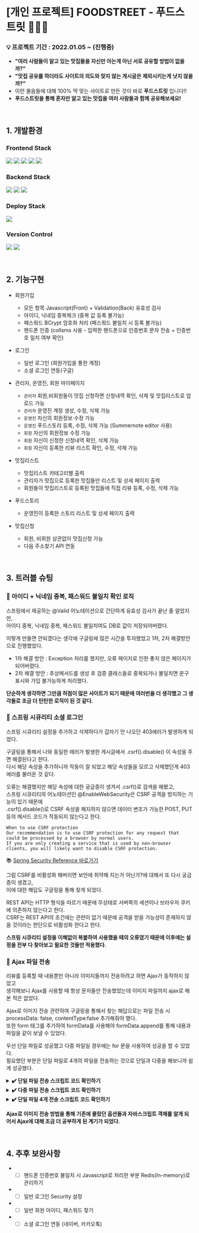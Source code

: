 # [개인 프로젝트] FOODSTREET - 푸드스트릿 :hamburger::pizza::beers:
### 💡 프로젝트 기간 : 2022.01.05 ~ (진행중)
* **"여러 사람들이 알고 있는 맛집들을 자신만 아는게 아닌 서로 공유할 방법이 없을까?"**
* **"맛집 공유를 하더라도 사이트의 의도와 맞지 않는 게시글은 제외시키는게 낫지 않을까?"**
* 이런 물음들에 대해 100% 딱 맞는 사이트로 만든 것이 바로 **푸드스트릿** 입니다!!
* **푸드스트릿을 통해 혼자만 알고 있는 맛집을 여러 사람들과 함께 공유해보세요!**

<br/>

## 1. 개발환경
### Frontend Stack
<p>
  <img src="https://img.shields.io/badge/html5-E34F26?style=for-the-badge&logo=html5&logoColor=white"> 
  <img src="https://img.shields.io/badge/css-1572B6?style=for-the-badge&logo=css3&logoColor=white"> 
  <img src="https://img.shields.io/badge/javascript-F7DF1E?style=for-the-badge&logo=javascript&logoColor=black"> 
  <img src="https://img.shields.io/badge/jquery-0769AD?style=for-the-badge&logo=jquery&logoColor=white">
  <img src="https://img.shields.io/badge/fontawesome-339AF0?style=for-the-badge&logo=fontawesome&logoColor=white">
</p>

### Backend Stack
<p>
  <img src="https://img.shields.io/badge/java-007396?style=for-the-badge&logo=java&logoColor=white"> 
  <img src="https://img.shields.io/badge/springboot-6DB33F?style=for-the-badge&logo=springboot&logoColor=white">
  <img src="https://img.shields.io/badge/mysql-4479A1?style=for-the-badge&logo=mysql&logoColor=white">
</p>

### Deploy Stack
<p>
  <img src="https://img.shields.io/badge/apache tomcat-F8DC75?style=for-the-badge&logo=apachetomcat&logoColor=white">
</p>

### Version Control
<p>
  <img src="https://img.shields.io/badge/github-181717?style=for-the-badge&logo=github&logoColor=white">
  <img src="https://img.shields.io/badge/git-F05032?style=for-the-badge&logo=git&logoColor=white">
</p>
<br/>

## 2. 기능구현

* 회원가입
  * 모든 항목 Javascript(Front) + Validation(Back) 유효성 검사
  * 아이디, 닉네임 중복체크 (중복 값 등록 불가능)
  * 패스워드 BCrypt 암호화 처리 (패스워드 불일치 시 등록 불가능)
  * 핸드폰 인증 (collsms 사용 - 입력한 핸드폰으로 인증번호 문자 전송 + 인증번호 일치 여부 확인)

* 로그인
  * 일반 로그인 (회원가입을 통한 계정)
  * 소셜 로그인 연동(구글)

* 관리자, 운영진, 회원 마이페이지
  * <code>관리자</code> 회원,비회원들이 맛집 신청하면 신청내역 확인, 삭제 및 맛집리스트로 업로드 가능
  * <code>관리자</code> 운영진 계정 생성, 수정, 삭제 가능
  * <code>운영진</code> 자신의 회원정보 수정 가능
  * <code>운영진</code> 푸드스토리 등록, 수정, 삭제 가능 (Summernote editor 사용)
  * <code>회원</code> 자신의 회원정보 수정 가능
  * <code>회원</code> 자신이 신청한 신청내역 확인, 삭제 가능
  * <code>회원</code> 자신이 등록한 리뷰 리스트 확인, 수정, 삭제 가능

* 맛집리스트
  * 맛집리스트 카테고리별 출력
  * 관리자가 맛집으로 등록한 맛집들만 리스트 및 상세 페이지 출력
  * 회원들이 맛집리스트로 등록된 맛집들에 직접 리뷰 등록, 수정, 삭제 가능
  
* 푸드스토리
  * 운영진이 등록한 스토리 리스트 및 상세 페이지 출력

* 맛집신청
  * 회원, 비회원 상관없이 맛집신청 가능
  * 다음 주소찾기 API 연동
<br/>

## 3. 트러블 슈팅

### 📌 아이디 + 닉네임 중복, 패스워드 불일치 확인 로직
스프링에서 제공하는 @Valid 어노테이션으로 간단하게 유효성 검사가 끝난 줄 알았지만,<br/>
아이디 중복, 닉네임 중복, 패스워드 불일치여도 DB로 값이 저장되어버렸다.

이렇게 만들면 안되겠다는 생각에 구글링에 많은 시간을 투자했었고 1차, 2차 해결방안으로 진행했었다.

* 1차 해결 방안 : Exception 처리를 했지만, 오류 페이지로 인한 좋지 않은 페이지가 되어버렸다.<br/>
* 2차 해결 방안 : 추상메서드를 생성 후 검증 클래스들로 중복되거나 불일치면 문구 표시와 가입 불가능하게 처리했다.

**단순하게 생각하면 그만큼 허점이 많은 사이트가 되기 때문에 여러번을 더 생각했고 그 생각들로 조금 더 탄탄한 로직이 된 것 같다.**

### 📌 스프링 시큐리티 소셜 로그인
스프링 시큐리티 설정을 추가하고 삭제하다가 갑자기 안 나오던 403에러가 발생하게 되었다.

구글링을 통해서 나와 동일한 에러가 발생한 게시글에서 .csrf().disable() 이 속성을 주면 해결된다고 한다.<br/>
다시 해당 속성을 추가하니까 작동이 잘 되었고 해당 속성들을 모르고 삭제했던게 403에러를 불러온 것 같다.

오류는 해결했지만 해당 속성에 대한 궁금증이 생겨서 .csrf()로 검색을 해봤고,<br/>
스프링 시큐리티의 어노테이션인 @EnableWebSecurity은 CSRF 공격을 방지하는 기능이 있기 때문에<br/>
.csrf().disable()로 CSRF 속성을 해지하지 않으면 데이터 변조가 가능한 POST, PUT 등의 메서드 코드가 작동되지 않는다고 한다.

```
When to use CSRF protection
Our recommendation is to use CSRF protection for any request that could be processed by a browser by normal users. 
If you are only creating a service that is used by non-browser clients, you will likely want to disable CSRF protection.
```
📚 [Spring Security Reference 바로가기](https://docs.spring.io/spring-security/site/docs/5.3.x/reference/html5/#csrf)

그럼 CSRF를 비활성화 해버리면 보안에 취약해 지는거 아닌가?에 대해서 또 다시 궁금증이 생겼고,<br/>
이에 대한 해답도 구글링을 통해 찾게 되었다.

REST API는 HTTP 형식을 따르기 때문에 무상태로 서버쪽의 세션이나 브라우저 쿠키에 의존하지 않는다고 한다.<br/>
CSRF는 REST API의 조건에는 관련이 없기 때문에 공격을 받을 가능성이 존재하지 않을 것이라는 판단으로 비활성화 한다고 한다.

**스프링 시큐리티 설정을 이해없이 복붙하여 사용했을 때의 오류였기 때문에 이후에는 설정을 전부 다 찾아보고 필요한 것들만 적용했다.**

### 📌 Ajax 파일 전송
리뷰를 등록할 때 내용뿐만 아니라 이미지들까지 전송하려고 하면 Ajax가 동작하지 않았고<br/>
생각해보니 Ajax를 사용할 때 항상 문자들만 전송했었는데 이미지 파일까지 ajax로 해본 적은 없었다.

Ajax로 이미지 전송 관련하여 구글링을 통해서 찾는 해답으로는 파일 전송 시 processData: false, contentType:false  추가해줘야 했다.<br/>
또한 form 태그를 추가하여 formData를 사용해야 formData.append를 통해 내용과 파일을 같이 보낼 수 있었다.

우선 단일 파일로 성공했고 다중 파일일 경우에는 for 문을 사용하여 성공을 할 수 있었다.<br/>
필요했던 부분은 단일 파일로 4개의 파일을 전송하는 것으로 단일과 다중을 해보니까 쉽게 성공했다.

<details>
  <summary><b>✔️ 단일 파일 전송 스크립트 코드 확인하기</b></summary>
  <div markdown="1">    
    
```
$("#btn_suceess").click(function(){
  var data = {
    num: $('#num').val(),
    id: $('#id').val(),
    comment: $('#comment').val()
  };
  
  var form =$('#form')[0];
  var formData = new FormData(form);
  
  formData.append('file', $('#file'));
  formData.append('key', new Blob([JSON.stringify(data)] , {type: "application/json"}));
    
  $.ajax({
    type: 'post',
    url: '/review/insert',
    processData: false,
    contentType:false,
    data: formData,
    success: function(){
      alert("소중한 회원님의 리뷰가 등록되었습니다!");
      location.reload();
    }
  });
});
```
  </div>
</details>

<details>
  <summary><b>✔️ 다중 파일 전송 스크립트 코드 확인하기</b></summary>
  <div markdown="1">    
  
```
$("#btn_suceess").click(function(){
  var data = {
    num: $("#num").val(),
    id: $("#id").val(),
    comment: $("#comment").val()
  };
		
  var form =$('#form')[0]; 
  var formData = new FormData(form); 

  for(var i=0; i<$('#file')[0].files.length; i++){
    formData.append('file', $('#file')[0].files[i]);
  }
		
  formData.append('key', new Blob([JSON.stringify(data)] , {type: "application/json"}));
                  
  $.ajax({
    type: 'post',
    url: '/review/insert',
    processData: false,
    contentType:false,
    data: formData,
    success: function(){
      alert("소중한 회원님의 리뷰가 등록되었습니다!");
      location.reload();
    }
  });
});
```
  </div>
</details>

<details>
  <summary><b>✔️ 단일 파일 4개 전송 스크립트 코드 확인하기</b></summary>
  <div markdown="1">    
  
```
$("#btn_suceess").click(function(){
  var data = {
    num: $("#num").val(),
    id: $("#id").val(),
    comment: $("#comment").val()
  };
		
  var form =$('#form')[0]; 
  var formData = new FormData(form); 

  if($('#file_1')[0].files.length == 1){
    formData.append('file1', $('#file_1')[0].files[0]);
  }else if($('#file_2')[0].files.length == 1){
    formData.append('file2', $('#file_2')[0].files[0]);
  }else if($('#file_3')[0].files.length == 1){
    formData.append('file3', $('#file_3')[0].files[0]);
  }else if($('#file_4')[0].files.length == 1){
    formData.append('file4', $('#file_4')[0].files[0]);
  }
		
  formData.append('key', new Blob([JSON.stringify(data)] , {type: "application/json"}));
                  
  $.ajax({
    type: 'post',
    url: '/review/insert',
    processData: false,
    contentType:false,
    data: formData,
    success: function(){
      alert("소중한 회원님의 리뷰가 등록되었습니다!");
      location.reload();
    }
  });
});
```
  </div>
</details>

**Ajax로 이미지 전송 방법을 통해 기존에 몰랐던 옵션들과 자바스크립트 객체를 알게 되어서 Ajax에 대해 조금 더 공부하게 된 계기가 되었다.**
  
<br/>

## 4. 추후 보완사항

* - [ ] 핸드폰 인증번호 불일치 시 Javascript로 처리한 부분 Redis(In-memory)로 관리하기
* - [ ] 일반 로그인 Security 설정
* - [ ] 일반 회원 아이디, 패스워드 찾기
* - [ ] 소셜 로그인 연동 (네이버, 카카오톡)

